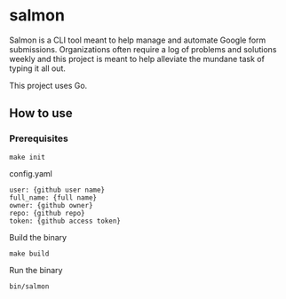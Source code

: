 # salmon

Salmon is a CLI tool meant to help manage and automate Google form submissions.
Organizations often require a log of problems and solutions weekly and this project
is meant to help alleviate the mundane task of typing it all out.

This project uses Go.

## How to use

### Prerequisites

```
make init
```

config.yaml

```
user: {github user name}
full_name: {full name}
owner: {github owner}
repo: {github repo}
token: {github access token}
```

Build the binary

```
make build
```

Run the binary

```
bin/salmon
```
